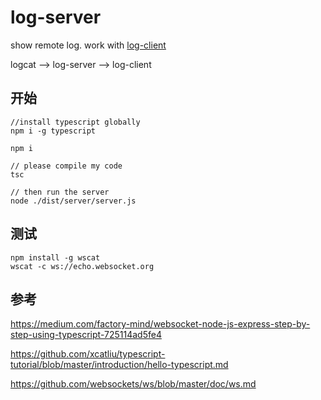 # log-server

show remote log. work with [log-client](https://github.com/andych008/log-client)

logcat --> log-server --> log-client 

## 开始
```
//install typescript globally
npm i -g typescript

npm i

// please compile my code
tsc

// then run the server
node ./dist/server/server.js
```

## 测试
```
npm install -g wscat
wscat -c ws://echo.websocket.org 
```

## 参考
https://medium.com/factory-mind/websocket-node-js-express-step-by-step-using-typescript-725114ad5fe4

https://github.com/xcatliu/typescript-tutorial/blob/master/introduction/hello-typescript.md

https://github.com/websockets/ws/blob/master/doc/ws.md
